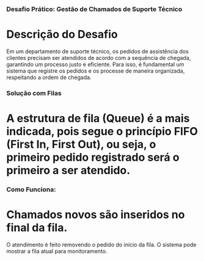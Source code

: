 ### Desafio Prático: Gestão de Chamados de Suporte Técnico
# Descrição do Desafio
Em um departamento de suporte técnico, os pedidos de assistência dos clientes precisam ser atendidos de acordo com a sequência de chegada, garantindo um processo justo e eficiente. Para isso, é fundamental um sistema que registre os pedidos e os processe de maneira organizada, respeitando a ordem de chegada.

### Solução com Filas
# A estrutura de fila (Queue) é a mais indicada, pois segue o princípio FIFO (First In, First Out), ou seja, o primeiro pedido registrado será o primeiro a ser atendido.

### Como Funciona:
# Chamados novos são inseridos no final da fila.
O atendimento é feito removendo o pedido do início da fila.
O sistema pode mostrar a fila atual para monitoramento.

